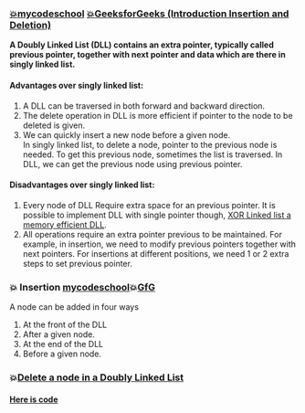 ### [:boom:mycodeschool](https://www.youtube.com/watch?v=JdQeNxWCguQ&list=PL2_aWCzGMAwI3W_JlcBbtYTwiQSsOTa6P&index=12) [:boom:GeeksforGeeks (Introduction Insertion and Deletion)](https://www.geeksforgeeks.org/doubly-linked-list/)  
**A Doubly Linked List (DLL) contains an extra pointer, typically called previous pointer, together with next pointer and data which are there in singly linked list.**  
#### Advantages over singly linked list:  
1) A DLL can be traversed in both forward and backward direction.  
2) The delete operation in DLL is more efficient if pointer to the node to be deleted is given.  
3) We can quickly insert a new node before a given node.  
In singly linked list, to delete a node, pointer to the previous node is needed. To get this previous node, sometimes the list is traversed. In DLL, we can get the previous node using previous pointer.  
#### Disadvantages over singly linked list: 
1) Every node of DLL Require extra space for an previous pointer. It is possible to implement DLL with single pointer though, [XOR Linked list a memory efficient DLL](https://www.geeksforgeeks.org/xor-linked-list-a-memory-efficient-doubly-linked-list-set-1/).    
2) All operations require an extra pointer previous to be maintained. For example, in insertion, we need to modify previous pointers together with next pointers. For insertions at different positions, we need 1 or 2 extra steps to set previous pointer.    
### :boom: Insertion [mycodeschool](https://www.youtube.com/watch?v=VOQNf1VxU3Q&list=PL2_aWCzGMAwI3W_JlcBbtYTwiQSsOTa6P&index=13):boom:[GfG](https://www.geeksforgeeks.org/doubly-linked-list/)  
A node can be added in four ways  
1) At the front of the DLL  
2) After a given node.  
3) At the end of the DLL  
4) Before a given node.    
### :boom:[Delete a node in a Doubly Linked List](https://www.geeksforgeeks.org/delete-a-node-in-a-doubly-linked-list/)      
#### [ Here is code](https://github.com/Durjoy001/Data-Structure-and-Algorithms/blob/master/Linked%20List/Doubly%20Linked%20List/Delete%20node%20in%20Doubly%20Linked%20List.cpp)
